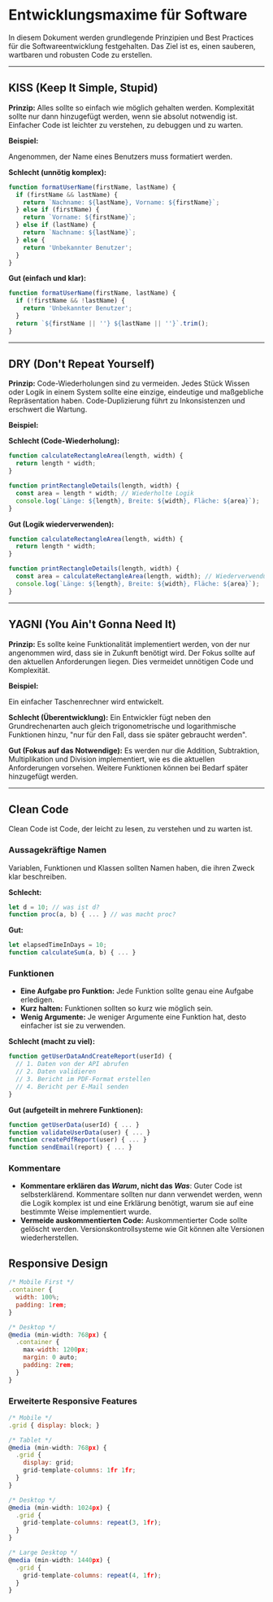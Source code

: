 # Entwicklungsmaxime für Software

In diesem Dokument werden grundlegende Prinzipien und Best Practices für die Softwareentwicklung festgehalten. Das Ziel ist es, einen sauberen, wartbaren und robusten Code zu erstellen.

---

## KISS (Keep It Simple, Stupid)

**Prinzip:** Alles sollte so einfach wie möglich gehalten werden. Komplexität sollte nur dann hinzugefügt werden, wenn sie absolut notwendig ist. Einfacher Code ist leichter zu verstehen, zu debuggen und zu warten.

**Beispiel:**

Angenommen, der Name eines Benutzers muss formatiert werden.

**Schlecht (unnötig komplex):**
```javascript
function formatUserName(firstName, lastName) {
  if (firstName && lastName) {
    return `Nachname: ${lastName}, Vorname: ${firstName}`;
  } else if (firstName) {
    return `Vorname: ${firstName}`;
  } else if (lastName) {
    return `Nachname: ${lastName}`;
  } else {
    return 'Unbekannter Benutzer';
  }
}
```

**Gut (einfach und klar):**
```javascript
function formatUserName(firstName, lastName) {
  if (!firstName && !lastName) {
    return 'Unbekannter Benutzer';
  }
  return `${firstName || ''} ${lastName || ''}`.trim();
}
```

---

## DRY (Don't Repeat Yourself)

**Prinzip:** Code-Wiederholungen sind zu vermeiden. Jedes Stück Wissen oder Logik in einem System sollte eine einzige, eindeutige und maßgebliche Repräsentation haben. Code-Duplizierung führt zu Inkonsistenzen und erschwert die Wartung.

**Beispiel:**

**Schlecht (Code-Wiederholung):**
```javascript
function calculateRectangleArea(length, width) {
  return length * width;
}

function printRectangleDetails(length, width) {
  const area = length * width; // Wiederholte Logik
  console.log(`Länge: ${length}, Breite: ${width}, Fläche: ${area}`);
}
```

**Gut (Logik wiederverwenden):**
```javascript
function calculateRectangleArea(length, width) {
  return length * width;
}

function printRectangleDetails(length, width) {
  const area = calculateRectangleArea(length, width); // Wiederverwendung
  console.log(`Länge: ${length}, Breite: ${width}, Fläche: ${area}`);
}
```

---

## YAGNI (You Ain't Gonna Need It)

**Prinzip:** Es sollte keine Funktionalität implementiert werden, von der nur angenommen wird, dass sie in Zukunft benötigt wird. Der Fokus sollte auf den aktuellen Anforderungen liegen. Dies vermeidet unnötigen Code und Komplexität.

**Beispiel:**

Ein einfacher Taschenrechner wird entwickelt.

**Schlecht (Überentwicklung):**
Ein Entwickler fügt neben den Grundrechenarten auch gleich trigonometrische und logarithmische Funktionen hinzu, "nur für den Fall, dass sie später gebraucht werden".

**Gut (Fokus auf das Notwendige):**
Es werden nur die Addition, Subtraktion, Multiplikation und Division implementiert, wie es die aktuellen Anforderungen vorsehen. Weitere Funktionen können bei Bedarf später hinzugefügt werden.

---

## Clean Code

Clean Code ist Code, der leicht zu lesen, zu verstehen und zu warten ist.

### Aussagekräftige Namen

Variablen, Funktionen und Klassen sollten Namen haben, die ihren Zweck klar beschreiben.

**Schlecht:**
```javascript
let d = 10; // was ist d?
function proc(a, b) { ... } // was macht proc?
```

**Gut:**
```javascript
let elapsedTimeInDays = 10;
function calculateSum(a, b) { ... }
```

### Funktionen

- **Eine Aufgabe pro Funktion:** Jede Funktion sollte genau eine Aufgabe erledigen.
- **Kurz halten:** Funktionen sollten so kurz wie möglich sein.
- **Wenig Argumente:** Je weniger Argumente eine Funktion hat, desto einfacher ist sie zu verwenden.

**Schlecht (macht zu viel):**
```javascript
function getUserDataAndCreateReport(userId) {
  // 1. Daten von der API abrufen
  // 2. Daten validieren
  // 3. Bericht im PDF-Format erstellen
  // 4. Bericht per E-Mail senden
}
```

**Gut (aufgeteilt in mehrere Funktionen):**
```javascript
function getUserData(userId) { ... }
function validateUserData(user) { ... }
function createPdfReport(user) { ... }
function sendEmail(report) { ... }
```

### Kommentare

- **Kommentare erklären das *Warum*, nicht das *Was***: Guter Code ist selbsterklärend. Kommentare sollten nur dann verwendet werden, wenn die Logik komplex ist und eine Erklärung benötigt, warum sie auf eine bestimmte Weise implementiert wurde.
- **Vermeide auskommentierten Code:** Auskommentierter Code sollte gelöscht werden. Versionskontrollsysteme wie Git können alte Versionen wiederherstellen.

## Responsive Design
```javascript
/* Mobile First */
.container {
  width: 100%;
  padding: 1rem;
}

/* Desktop */
@media (min-width: 768px) {
  .container {
    max-width: 1200px;
    margin: 0 auto;
    padding: 2rem;
  }
}
```

### Erweiterte Responsive Features
```javascript
/* Mobile */
.grid { display: block; }

/* Tablet */
@media (min-width: 768px) {
  .grid { 
    display: grid; 
    grid-template-columns: 1fr 1fr; 
  }
}

/* Desktop */
@media (min-width: 1024px) {
  .grid { 
    grid-template-columns: repeat(3, 1fr); 
  }
}

/* Large Desktop */
@media (min-width: 1440px) {
  .grid { 
    grid-template-columns: repeat(4, 1fr); 
  }
}
```
